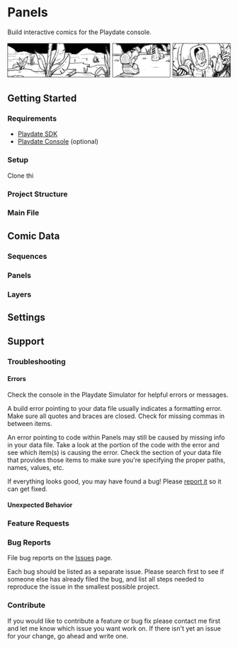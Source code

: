 # Panels

Build interactive comics for the Playdate console.

![Banner](./assets/images/banner.gif)

## Getting Started

### Requirements

-   [Playdate SDK](https://play.date/dev/)
-   [Playdate Console](https://shop.play.date) (optional)

### Setup

Clone thi

### Project Structure

### Main File

## Comic Data

### Sequences

### Panels

### Layers

## Settings

## Support

### Troubleshooting

#### Errors

Check the console in the Playdate Simulator for helpful errors or messages.

A build error pointing to your data file usually indicates a formatting error. Make sure all quotes and braces are closed. Check for missing commas in between items.

An error pointing to code within Panels may still be caused by missing info in your data file. Take a look at the portion of the code with the error and see which item(s) is causing the error. Check the section of your data file that provides those items to make sure you're specifying the proper paths, names, values, etc.

If everything looks good, you may have found a bug! Please [report it](#bug-reports) so it can get fixed.

#### Unexpected Behavior

### Feature Requests

### Bug Reports

File bug reports on the [Issues](./issues) page.

Each bug should be listed as a separate issue. Please search first to see if someone else has already filed the bug, and list all steps needed to reproduce the issue in the smallest possible project.

### Contribute

If you would like to contribute a feature or bug fix please contact me first and let me know which issue you want work on. If there isn't yet an issue for your change, go ahead and write one.
